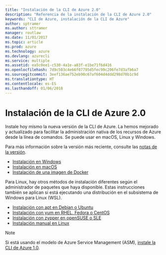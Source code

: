 ```yaml
---
title: "Instalación de la CLI de Azure 2.0"
description: "Referencia de la instalación de la CLI de Azure 2.0"
keywords: "CLI de Azure, instalación de la CLI de Azure"
author: sptramer
ms.author: sttramer
manager: routlaw
ms.date: 11/01/2017
ms.topic: article
ms.prod: azure
ms.technology: azure
ms.devlang: azurecli
ms.service: multiple
ms.assetid: ea5c0ee1-c530-4a1e-a83f-e1be71f6d416
ms.openlocfilehash: 7d9c503c4e66f07795d5fec99c206fe7d3afb6a7
ms.sourcegitcommit: 3eef136ae752eb90c67af604d4ddd298d70b1c9d
ms.translationtype: HT
ms.contentlocale: es-ES
ms.lasthandoff: 01/06/2018
---
```

# <a name="install-azure-cli-20"></a>Instalación de la CLI de Azure 2.0

Instale hoy mismo la nueva versión de la CLI de Azure.
La hemos mejorado y actualizado para facilitar la administración nativa de los recursos de Azure desde la línea de comandos.
Se puede usar en macOS, Linux y Windows.

Para más información sobre la versión más reciente, consulte las [notas de la versión](release-notes-azure-cli.md).

* [Instalación en Windows](install-azure-cli-windows.md)
* [Instalación en macOS](install-azure-cli-macos.md)
* [Instalación de una imagen de Docker](install-azure-cli-docker.md)

Para Linux, hay otros métodos de instalación diferentes según el administrador de paquetes que haya disponible. Estas instrucciones también se aplican si está ejecutando una distribución en el subsistema de Windows para Linux (WSL).

* [Instalación con apt en Debian o Ubuntu](install-azure-cli-apt.md)
* [Instalación con yum en RHEL, Fedora o CentOS](install-azure-cli-yum.md)
* [Instalación con zypper en openSUSE o SLE](install-azure-cli-zypper.md)
* [Instalación manual en Linux](install-azure-cli-linux.md)

> [!NOTE]
> Si está usando el modelo de Azure Service Management (ASM), [instale la CLI de Azure 1.0](/azure/cli-install-nodejs).

